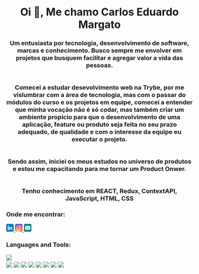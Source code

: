 <h1 align="center">Oi 👋, Me chamo Carlos Eduardo Margato</h1>
<h3 align="center">Um entusiasta por tecnologia, desenvolvimento de software, marcas e conhecimento.
Busco sempre me envolver em projetos que busquem facilitar e agregar valor a vida das pessoas.</br>
</br>
</br>
    Comecei a estudar desevolvimento web na Trybe, por me vislumbrar com a área de tecnologia, mas com o passar do módulos do curso e os projetos em equipe, comecei a entender que minha vocação não é só codar, mas também criar um ambiente propício para que o desenvolvimento de uma aplicação, feature ou produto seja feita no seu prazo adequado, de qualidade e com o interesse da equipe eu executar o projeto.</br>
</br>
</br>
    Sendo assim, iniciei os meus estudos no universo de produtos e estou me capacitando para me tornar um Product Onwer.</br>
</br>
</br>
Tenho conhecimento em REACT, Redux, ContextAPI, JavaScript, HTML, CSS</h3>

<h3 align="left">Onde me encontrar:</h3>
<p align="left">
    <a href="https://www.linkedin.com/in/carlos-margato/" >
      <img src="https://raw.githubusercontent.com/edent/SuperTinyIcons/bed6907f8e4f5cb5bb21299b9070f4d7c51098c0/images/svg/linkedin.svg" width="4%" />
    </a>
    <a href="https://www.instagram.com/cemargato/" >
      <img src="https://raw.githubusercontent.com/edent/SuperTinyIcons/bed6907f8e4f5cb5bb21299b9070f4d7c51098c0/images/svg/instagram.svg" width="4%"/>
    </a>
    <a href="mailto:cemargato@gmail.com?subject=Contato%20iniciado%20por%20github">
      <img src="https://raw.githubusercontent.com/edent/SuperTinyIcons/bed6907f8e4f5cb5bb21299b9070f4d7c51098c0/images/svg/email.svg" width="4%" />
    </a>
</p>

<h3 align="left">Languages and Tools:</h3>
<p align="left">
  <img src="https://img.shields.io/badge/HTML5-E34F26?style=for-the-badge&logo=html5&logoColor=white" /></br>
  <img src="https://img.shields.io/badge/CSS3-1572B6?style=for-the-badge&logo=css3&logoColor=white" />
  <img src="https://img.shields.io/badge/JavaScript-F7DF1E?style=for-the-badge&logo=javascript&logoColor=black" />
  <img src="https://img.shields.io/badge/React-20232A?style=for-the-badge&logo=react&logoColor=61DAFB" />
  <img src="https://img.shields.io/badge/Redux-593D88?style=for-the-badge&logo=redux&logoColor=white" />
  <img src="https://img.shields.io/badge/Jest-C21325?style=for-the-badge&logo=jest&logoColor=white" />
  <img src="https://img.shields.io/badge/MongoDB-4EA94B?style=for-the-badge&logo=mongodb&logoColor=white" />
  <img src="https://img.shields.io/badge/MySQL-00000F?style=for-the-badge&logo=mysql&logoColor=white" />
  <img src="https://img.shields.io/badge/Node.js-43853D?style=for-the-badge&logo=node.js&logoColor=white"/>
</p>
